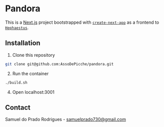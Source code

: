 # Pandora

This is a [Next.js](https://nextjs.org) project bootstrapped with [`create-next-app`](https://nextjs.org/docs/app/api-reference/cli/create-next-app) as a frontend to [`Hephaestus`](https://github.com/AssoDePicche/hephaestus).

## Installation

1. Clone this repository

```bash
git clone git@github.com:AssoDePicche/pandora.git
```

2. Run the container
```bash
./build.sh
```

4. Open localhost:3001

## Contact

Samuel do Prado Rodrigues - samuelprado730@gmail.com
